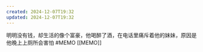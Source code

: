 ```yaml
---
created: 2024-12-07T19:32
updated: 2024-12-07T19:32
---
```

明明没有钱，却生活的像个富豪，他喝醉了酒，在电话里痛斥着他的妹妹，原因是他晚上上厕所会害怕
#MEMO [[MEMO]]